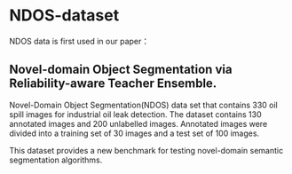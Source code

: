 # NDOS-dataset

NDOS data is first used in our paper：
## Novel-domain Object Segmentation via Reliability-aware Teacher Ensemble. 

Novel-Domain Object Segmentation(NDOS) data set that contains 330 oil spill images for industrial oil leak detection. The dataset contains 130 annotated images and 200 unlabelled images. Annotated images were divided into a training set of 30 images and a test set of 100 images. 

This dataset provides a new benchmark for testing novel-domain semantic segmentation algorithms.
